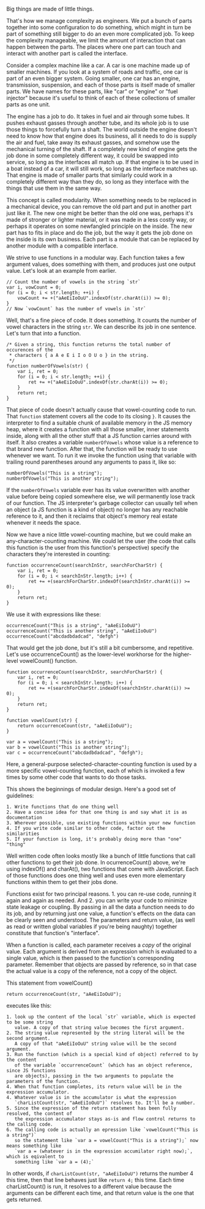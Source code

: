 Big things are made of little things.

That's how we manage complexity as engineers. We put a bunch of parts together into some configuration to do something, which might in turn be part of something still bigger to do an even more complicated job. To keep the complexity manageable, we limit the amount of interaction that can happen between the parts. The places where one part can touch and interact with another part is called the interface.

Consider a complex machine like a car. A car is one machine made up of smaller machines. If you look at a system of roads and traffic, one car is part of an even bigger system. Going smaller, one car has an engine, transmission, suspension, and each of those parts is itself made of smaller parts. We have names for these parts, like "car" or "engine" or "fuel injector" because it's useful to think of each of these collections of smaller parts as one unit.

The engine has a job to do. It takes in fuel and air through some tubes. It pushes exhaust gasses through another tube, and its whole job is to use those things to forcefully turn a shaft. The world outside the engine doesn't need to know how that engine does its business, all it needs to do is supply the air and fuel, take away its exhaust gasses, and somehow use the mechanical turning of the shaft. If a completely new kind of engine gets the job done in some completely different way, it could be swapped into service, so long as the interfaces all match up. If that engine is to be used in a boat instead of a car, it will still work, so long as the interface matches up. That engine is made of smaller parts that similarly could work in a completely different way than they do, so long as they interface with the things that use them in the same way.

This concept is called modularity. When something needs to be replaced in a mechanical device, you can remove the old part and put in another part just like it. The new one might be better than the old one was, perhaps it's made of stronger or lighter material, or it was made in a less costly way, or perhaps it operates on some newfangled principle on the inside. The new part has to fits in place and do the job, but the way it gets the job done on the inside is its own business. Each part is a module that can be replaced by another module with a compatible interface.

We strive to use functions in a modular way. Each function takes a few argument values, does something with them, and produces just one output value. Let's look at an example from earlier.

    // Count the number of vowels in the string `str`
    var i, vowCount = 0;
    for (i = 0; i < str.length; ++i) {
        vowCount += +("aAeEiIoOuU".indexOf(str.charAt(i)) >= 0);
    }
    // Now `vowCount` has the number of vowels in `str`


Well, that's a fine piece of code. It does something. It counts the number of vowel characters in the string `str`. We can describe its job in one sentence. Let's turn that into a function.

    /* Given a string, this function returns the total number of occurences of the
     * characters { a A e E i I o O U o } in the string.
     */
    function numberOfVowels(str) {
        var i, ret = 0;
        for (i = 0; i < str.length; ++i) {
            ret += +("aAeEiIoOuU".indexOf(str.charAt(i)) >= 0);
        }
        return ret;
    }

That piece of code doesn't actually cause that vowel-counting code to run. That `function` statement covers all the code to its closing `}`. It causes the interpreter to find a suitable chunk of available memory in the JS memory heap, where it creates a function with all those smaller, inner statements inside, along with all the other stuff that a JS function carries around with itself. It also creates a variable `numberOfVowels` whose value is a reference to that brand new function. After that, the function will be ready to use whenever we want. To run it we invoke the function using that variable with trailing round parentheses around any arguments to pass it, like so:

    numberOfVowels("This is a string");
    numberOfVowels("This is another string");

If the `numberOfVowels` variable ever has its value overwritten with another value before being copied somewhere else, we will permanently lose track of our function. The JS interpreter's garbage collector can usually tell when an object (a JS function is a kind of object) no longer has any reachable reference to it, and then it reclaims that object's memory real estate whenever it needs the space.

Now we have a nice little vowel-counting machine, but we could make an any-character-counting machine. We could let the user (the code that calls this function is the user from this function's perspective) specify the characters they're interested in counting:

    function occurrenceCount(searchInStr, searchForCharStr) {
        var i, ret = 0;
        for (i = 0; i < searchInStr.length; i++) {
            ret += +(searchForCharStr.indexOf(searchInStr.charAt(i)) >= 0);
        }
        return ret;
    }

We use it with expressions like these:

    occurrenceCount("This is a string", "aAeEiIoOuU")
    occurrenceCount("This is another string", "aAeEiIoOuU")
    occurrenceCount("abcdadbdadcad", "defgh")

That would get the job done, but it's still a bit cumbersome, and repetitive. Let's use occurrenceCount() as the lower-level workhorse for the higher-level vowelCount() function.

    function occurrenceCount(searchInStr, searchForCharStr) {
        var i, ret = 0;
        for (i = 0; i < searchInStr.length; i++) {
            ret += +(searchForCharStr.indexOf(searchInStr.charAt(i)) >= 0);
        }
        return ret;
    }

    function vowelCount(str) {
        return occurrenceCount(str, "aAeEiIoOuU");
    }

    var a = vowelCount("This is a string");
    var b = vowelCount("This is another string");
    var c = occurrenceCount("abcdadbdadcad", "defgh");

Here, a general-purpose selected-character-counting function is used by a more specific vowel-counting function, each of which is invoked a few times by some other code that wants to do those tasks.

This shows the beginnings of modular design. Here's a good set of guidelines:

    1. Write functions that do one thing well
    2. Have a concise idea for that one thing is and say what it is as documentation
    3. Wherever possible, use existing functions within your new function
    4. If you write code similar to other code, factor out the similarities
    5. If your function is long, it's probably doing more than "one" "thing"

Well written code often looks mostly like a bunch of little functions that call other functions to get their job done. In ocurrenceCount() above, we're using indexOf() and charAt(), two functions that come with JavaScript. Each of those functions does one thing well and uses even more elementary functions within them to get their jobs done.

Functions exist for two principal reasons. 1. you can re-use code, running it again and again as needed. And 2. you can write your code to minimize state leakage or coupling. By passing in all the data a function needs to do its job, and by returning just one value, a function's effects on the data can be clearly seen and understood. The parameters and return value, (as well as read or written global variables if you're being naughty) together constitute that function's "interface".

When a function is called, each parameter receives a *copy* of the original value. Each argument is derived from an expression which is evaluated to a single value, which is then passed to the function's corresponding parameter. Remember that objects are passed by reference, so in that case the actual value is a copy of the reference, not a copy of the object.

This statement from vowelCount()

    return occurrenceCount(str, "aAeEiIoOuU");

executes like this:

    1. look up the content of the local `str` variable, which is expected to be some string
       value. A copy of that string value becomes the first argument.
    2. The string value represented by the string literal will be the second argument.
       A copy of that "aAeEiIoOuU" string value will be the second argument.
    3. Run the function (which is a special kind of object) referred to by the content
       of the variable `occurrenceCount` (which has an object reference, since JS functions
       are objects), passing in the two arguments to populate the parameters of the function.
    4. When that function completes, its return value will be in the expression accumulator.
    4. Whatever value is in the accumulator is what the expression
       `charListCount(str, "aAeEiIoOuU")` resolves to. It'll be a number.
    5. Since the expression of the return statement has been fully resolved, the content of
       the expression accumulator stays as-is and flow control returns to the calling code.
    6. The calling code is actually an epression like `vowelCount("This is a string")`
       so the statement like `var a = vowelCount("This is a string");` now means something like
       `var a = (whatever is in the expression accumilator right now);`, which is eqivalent to
       something like `var a = (4);`

In other words, if `charListCount(str, "aAeEiIoOuU")` returns the number 4 this time, then that line behaves just like `return 4;` this time. Each time charListCount() is run, it resolves to a different value because the arguments can be different each time, and that return value is the one that gets returned.
